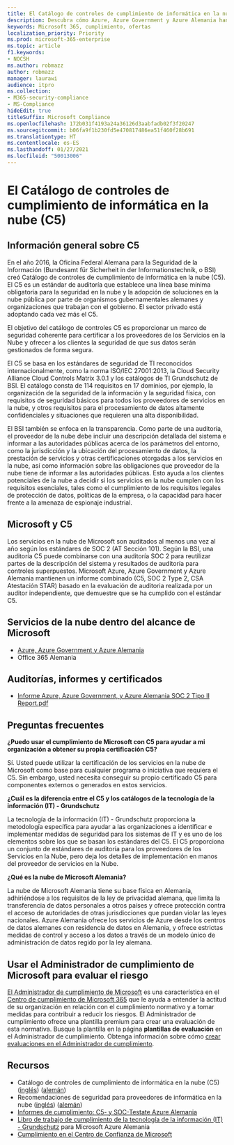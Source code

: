 ```yaml
---
title: El Catálogo de controles de cumplimiento de informática en la nube (C5)
description: Descubra cómo Azure, Azure Government y Azure Alemania han demostrado que cumplen con el Catálogo de controles de cumplimiento de informática en la nube (C5).
keywords: Microsoft 365, cumplimiento, ofertas
localization_priority: Priority
ms.prod: microsoft-365-enterprise
ms.topic: article
f1.keywords:
- NOCSH
ms.author: robmazz
author: robmazz
manager: laurawi
audience: itpro
ms.collection:
- M365-security-compliance
- MS-Compliance
hideEdit: true
titleSuffix: Microsoft Compliance
ms.openlocfilehash: 172b031f4193a24a36126d3aabfadb02f3f20247
ms.sourcegitcommit: b06fa9f1b230fd5e470817486ea51f460f28b691
ms.translationtype: HT
ms.contentlocale: es-ES
ms.lasthandoff: 01/27/2021
ms.locfileid: "50013006"
---
```

# <a name="cloud-computing-compliance-controls-catalog-c5"></a>El Catálogo de controles de cumplimiento de informática en la nube (C5)

## <a name="c5-overview"></a>Información general sobre C5

En el año 2016, la Oficina Federal Alemana para la Seguridad de la Información (Bundesamt für Sicherheit in der Informationstechnik, o BSI) creó Catálogo de controles de cumplimiento de informática en la nube (C5). El C5 es un estándar de auditoría que establece una línea base mínima obligatoria para la seguridad en la nube y la adopción de soluciones en la nube pública por parte de organismos gubernamentales alemanes y organizaciones que trabajan con el gobierno. El sector privado está adoptando cada vez más el C5.

El objetivo del catálogo de controles C5 es proporcionar un marco de seguridad coherente para certificar a los proveedores de los Servicios en la Nube y ofrecer a los clientes la seguridad de que sus datos serán gestionados de forma segura.

El C5 se basa en los estándares de seguridad de TI reconocidos internacionalmente, como la norma ISO/IEC 27001:2013, la Cloud Security Alliance Cloud Controls Matrix 3.0.1 y los catálogos de TI Grundschutz de BSI. El catálogo consta de 114 requisitos en 17 dominios, por ejemplo, la organización de la seguridad de la información y la seguridad física, con requisitos de seguridad básicos para todos los proveedores de servicios en la nube, y otros requisitos para el procesamiento de datos altamente confidenciales y situaciones que requieren una alta disponibilidad.

El BSI también se enfoca en la transparencia. Como parte de una auditoría, el proveedor de la nube debe incluir una descripción detallada del sistema e informar a las autoridades públicas acerca de los parámetros del entorno, como la jurisdicción y la ubicación del procesamiento de datos, la prestación de servicios y otras certificaciones otorgadas a los servicios en la nube, así como información sobre las obligaciones que proveedor de la nube tiene de informar a las autoridades públicas. Esto ayuda a los clientes potenciales de la nube a decidir si los servicios en la nube cumplen con los requisitos esenciales, tales como el cumplimiento de los requisitos legales de protección de datos, políticas de la empresa, o la capacidad para hacer frente a la amenaza de espionaje industrial.

## <a name="microsoft-and-c5"></a>Microsoft y C5

Los servicios en la nube de Microsoft son auditados al menos una vez al año según los estándares de SOC 2 (AT Sección 101). Según la BSI, una auditoría C5 puede combinarse con una auditoría SOC 2 para reutilizar partes de la descripción del sistema y resultados de auditoría para controles superpuestos. Microsoft Azure, Azure Government y Azure Alemania mantienen un informe combinado (C5, SOC 2 Type 2, CSA Atestación STAR) basado en la evaluación de auditoria realizada por un auditor independiente, que demuestre que se ha cumplido con el estándar C5.

## <a name="microsoft-in-scope-cloud-services"></a>Servicios de la nube dentro del alcance de Microsoft

- [Azure, Azure Government y Azure Alemania](https://go.microsoft.com/fwlink/p/?linkid=2051569)
- Office 365 Alemania

## <a name="audits-reports-and-certificates"></a>Auditorías, informes y certificados

- [Informe Azure, Azure Government, y Azure Alemania SOC 2 Tipo II Report.pdf](https://go.microsoft.com/fwlink/p/?linkid=2093520)

## <a name="frequently-asked-questions"></a>Preguntas frecuentes

**¿Puedo usar el cumplimiento de Microsoft con C5 para ayudar a mi organización a obtener su propia certificación C5?**

Sí. Usted puede utilizar la certificación de los servicios en la nube de Microsoft como base para cualquier programa o iniciativa que requiera el C5. Sin embargo, usted necesita conseguir su propio certificado C5 para componentes externos o generados en estos servicios.

**¿Cuál es la diferencia entre el C5 y los catálogos de la tecnología de la información (IT) - Grundschutz**

La tecnología de la información (IT) - Grundschutz proporciona la metodología específica para ayudar a las organizaciones a identificar e implementar medidas de seguridad para los sistemas de IT y es uno de los elementos sobre los que se basan los estándares del C5. El C5 proporciona un conjunto de estándares de auditoría para los proveedores de los Servicios en la Nube, pero deja los detalles de implementación en manos del proveedor de servicios en la Nube.

**¿Qué es la nube de Microsoft Alemania?**

La nube de Microsoft Alemania tiene su base física en Alemania, adhiriéndose a los requisitos de la ley de privacidad alemana, que limita la transferencia de datos personales a otros países y ofrece protección contra el acceso de autoridades de otras jurisdicciones que puedan violar las leyes nacionales. Azure Alemania ofrece los servicios de Azure desde los centros de datos alemanes con residencia de datos en Alemania, y ofrece estrictas medidas de control y acceso a los datos a través de un modelo único de administración de datos regido por la ley alemana.

## <a name="use-microsoft-compliance-manager-to-assess-your-risk"></a>Usar el Administrador de cumplimiento de Microsoft para evaluar el riesgo

[El Administrador de cumplimiento de Microsoft](https://docs.microsoft.com/microsoft-365/compliance/compliance-manager) es una característica en el [Centro de cumplimiento de Microsoft 365](https://docs.microsoft.com/microsoft-365/compliance/microsoft-365-compliance-center) que le ayuda a entender la actitud de su organización en relación con el cumplimiento normativo y a tomar medidas para contribuir a reducir los riesgos. El Administrador de cumplimiento ofrece una plantilla premium para crear una evaluación de esta normativa. Busque la plantilla en la página **plantillas de evaluación** en el Administrador de cumplimiento. Obtenga información sobre cómo [crear evaluaciones en el Administrador de cumplimiento](https://docs.microsoft.com/microsoft-365/compliance/compliance-manager-assessments).

## <a name="resources"></a>Recursos

- Catálogo de controles de cumplimiento de informática en la nube (C5) ([inglés](https://www.bsi.bund.de/EN/Topics/CloudComputing/Compliance_Criteria_Catalogue/Compliance_Criteria_Catalogue_node.html)) ([alemán](https://www.bsi.bund.de/DE/Themen/DigitaleGesellschaft/CloudComputing/Kriterienkatalog/Kriterienkatalog_node.html))
- Recomendaciones de seguridad para proveedores de informática en la nube ([inglés](https://www.bsi.bund.de/EN/Topics/CloudComputing/Secure_use_of_cloud_services/Secure_use_cloud_services_node.html)) ([alemán](https://www.bsi.bund.de/DE/Themen/DigitaleGesellschaft/CloudComputing/Sichere_Nutzung_Cloud/Sichere_Nutzung_Cloud_node.html))
- [Informes de cumplimiento: C5- y SOC-Testate Azure Alemania](https://servicetrust.microsoft.com/ViewPage/MSComplianceGuide?command=Download&downloadType=Document&downloadId=df100ae1-baf9-4785-8a6d-864c0bc5c308&docTab=4ce99610-c9c0-11e7-8c2c-f908a777fa4d_SOC%20%2F%20SSAE%2016%20Reports)
- [Libro de trabajo de cumplimiento de la tecnología de la información (IT) - Grundschutz](https://gallery.technet.microsoft.com/Azure-Germany-IT-fca4afd7) para Microsoft Azure Alemania
- [Cumplimiento en el Centro de Confianza de Microsoft](https://www.microsoft.com/trust-center/compliance/compliance-overview)
